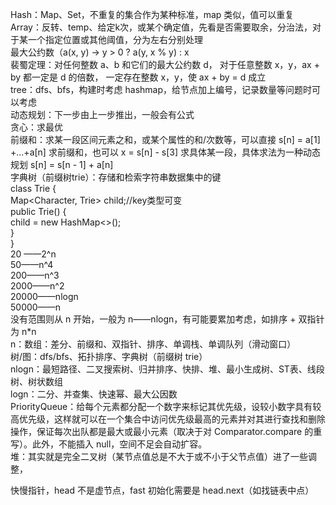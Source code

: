 Hash：Map、Set，不重复的集合作为某种标准，map 类似，值可以重复  
Array：反转、temp、给定k次，或某个确定值，先看是否需要取余，分治法，对于某一个指定位置或其他阈值，分为左右分别处理  
最大公约数（a(x, y) -> y > 0 ? a(y, x % y) : x  
裴蜀定理：对任何整数 a、b 和它们的最大公约数 d，	对于任意整数 x，y，ax + by 都一定是 d 的倍数，	一定存在整数 x，y，使 ax + by = d 成立  
tree：dfs、bfs，构建时考虑 hashmap，给节点加上编号，记录数量等问题时可以考虑  
动态规划：下一步由上一步推出，一般会有公式  
贪心：求最优  
前缀和：求某一段区间元素之和，或某个属性的和/次数等，可以直接 s[n] = a[1] +...+a[n] 求前缀和，也可以 x = s[n] - s[3] 求具体某一段，具体求法为一种动态规划 s[n] = s[n - 1] + a[n]  
字典树（前缀树trie）：存储和检索字符串数据集中的键  
class Trie {  
        Map<Character, Trie> child;//key类型可变  
        public Trie() {  
            child = new HashMap<>();  
        }  
    }  
20 ——2^n  
50——n^4  
200——n^3  
2000——n^2  
20000——nlogn  
50000——n  
没有范围则从 n 开始，一般为 n——nlogn，有可能要累加考虑，如排序 + 双指针为 n*n  
n：数组：差分、前缀和、双指针、排序、单调栈、单调队列（滑动窗口）  
树/图：dfs/bfs、拓扑排序、字典树（前缀树 trie）  
nlogn：最短路径、二叉搜索树、归并排序、快排、堆、最小生成树、ST表、线段树、树状数组  
logn：二分、并查集、快速幂、最大公因数     
PriorityQueue：给每个元素都分配一个数字来标记其优先级，设较小数字具有较高优先级，这样就可以在一个集合中访问优先级最高的元素并对其进行查找和删除操作，保证每次出队都是最大或最小元素（取决于对 Comparator.compare 的重写）。此外，不能插入 null，空间不足会自动扩容。     
堆：其实就是完全二叉树（某节点值总是不大于或不小于父节点值）进了一些调整，

快慢指针，head 不是虚节点，fast 初始化需要是 head.next（如找链表中点）
